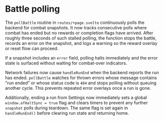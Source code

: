 # Battle polling

The `pollBattle` routine in `routes/+page.svelte` continuously polls the backend
for combat snapshots. It now tracks consecutive polls where combat has ended but
no rewards or completion flags have arrived. After roughly three seconds of
such stalled polling, the function stops the battle, records an error on the
snapshot, and logs a warning so the reward overlay or reset flow can proceed.

If a snapshot includes an `error` field, polling halts immediately and the
error state is surfaced without waiting for combat-over indicators.

Network failures now cause `handleRunEnd` when the backend reports the run has
ended. `pollBattle` watches for thrown errors whose message contains
"run ended" or whose status code is `404` and stops polling without queuing
another cycle. This prevents repeated error overlays once a run is gone.

Additionally, ending a run from Settings now immediately sets a global
`window.afHaltSync = true` flag and clears timers to prevent any further
`snapshot` polls during teardown. The same flag is set again in
`handleRunEnd()` before clearing run state and returning home.
